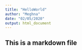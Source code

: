 ```yaml
---
title: "HelloWorld"
author: "Meghna"
date: "02/05/2020"
output: html_document
---
```


## This is a markdown file